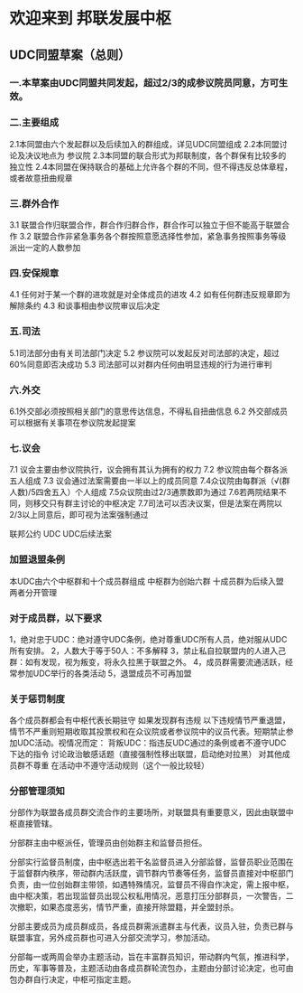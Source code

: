# 欢迎来到 邦联发展中枢

## UDC同盟草案（总则）
### 一.本草案由UDC同盟共同发起，超过2/3的成参议院员同意，方可生效。
### 二.主要组成
2.1本同盟由六个发起群以及后续加入的群组成，详见UDC同盟组成
2.2本同盟讨论及决议地点为 参议院
2.3本同盟的联合形式为邦联制度，各个群保有比较多的独立性
2.4本同盟在保持联合的基础上允许各个群的不同，但不得违反总体章程，或者故意扭曲规章
### 三.群外合作
3.1 联盟合作归联盟合作，群合作归群合作，群合作可以独立于但不能高于联盟合作
3.2 联盟合作非紧急事务各个群按照意愿选择性参加，紧急事务按照事务等级派出一定的人数参加
### 四.安保规章
4.1 任何对于某一个群的进攻就是对全体成员的进攻
4.2 如有任何群违反规章即为解除条约
4.3 和谈事相由参议院审议后决定
### 五.司法
5.1司法部分由有关司法部门决定
5.2 参议院可以发起反对司法部的决定，超过60%同意即否决成功
5.3 司法部可以对群内任何由明显违规的行为进行审判
### 六.外交
6.1外交部必须按照相关部门的意思传达信息，不得私自扭曲信息
6.2 外交部成员可以根据有关事项在参议院发起提案
### 七.议会
7.1 议会主要由参议院执行，议会拥有其认为拥有的权力
7.2 参议院由每个群各派五人组成
7.3 议会通过法案需要由一半以上的成员同意
7.4众议院由每群派（√(群人数)/5四舍五入）个人组成
7.5众议院由过2/3通票数即为通过
7.6若两院结果不同，则移交只有群主讨论的中枢决定
7.7司法可以否决议案，但是法案在两院以2/3以上同意后，即可视为法案强制通过

 联邦公约
   UDC
 UDC后续法案
### 加盟退盟条例
本UDC由六个中枢群和十个成员群组成
中枢群为创始六群
十成员群为后续入盟
两者分开管理
### 对于成员群，以下要求
1，绝对忠于UDC：绝对遵守UDC条例，绝对尊重UDC所有人员，绝对服从UDC所有安排。
2，人数大于等于50人：不多解释
3，禁止私自拉联盟内的人进入己群：如有发现，视为叛变，将永久拉黑于联盟之外。
4，成员群需要流通活跃，经常参加UDC举行的各类活动
5，退盟成员不可再加盟

### 关于惩罚制度
各个成员群都会有中枢代表长期驻守
如果发现群有违规
以下违规情节严重退盟，情节不严重则短期收取其投票权和在众议院或者参议院中的议员代表。短期禁止参加UDC活动。视情况而定：
背叛UDC：指违反UDC通过的条例或者不遵守UDC下达的指令
讨论政治敏感话题（直接强制性移出联盟，启动绝对拉黑）
对其他成员群不尊重
在活动中不遵守活动规则（这个一般比较轻）



### 分部管理须知

分部作为联盟各成员群交流合作的主要场所，对联盟具有重要意义，因此由联盟中枢直接管辖。

分部群主由中枢派任，管理员由创始群主和监督员担任。

分部实行监督员制度，由中枢选出若干名监督员进入分部监督，监督员职业范围在于监督群内秩序，带动群内活跃度，调节群内节奏等任务，监督员直接对中枢部门负责，由一位创始群主带领，如遇特殊情况，监督员不得自作决定，需上报中枢，由中枢决策，若出现监督员出现公权私用情况，恶意打压分部群员，一次警告，二次撤职，如果态度恶劣，情节严重，直接开除盟籍，并全盟封杀。

分部主要成员为成员群成员，各成员群需派遣群主与代表，议员入驻，负责已群与联盟事宜，另外成员群也可进入分部交流学习，参加活动。

分部每一或两周会举办主题活动，旨在丰富群员知识，带动群内气氛，推进科学，历史，军事等普及，主题活动由各成员群轮流包办，主题由分部讨论决定，也可由包办群自行决定，中枢可指定主题。
